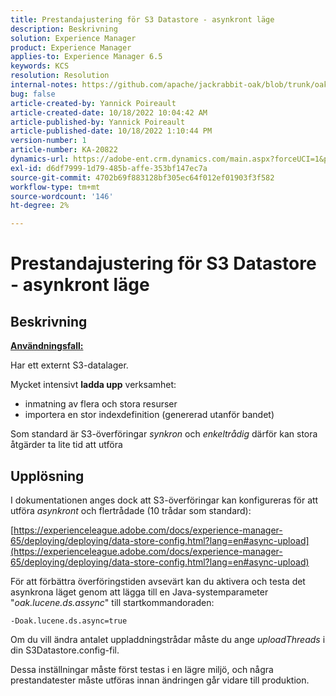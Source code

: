```yaml
---
title: Prestandajustering för S3 Datastore - asynkront läge
description: Beskrivning
solution: Experience Manager
product: Experience Manager
applies-to: Experience Manager 6.5
keywords: KCS
resolution: Resolution
internal-notes: https://github.com/apache/jackrabbit-oak/blob/trunk/oak-blob-plugins/src/main/java/org/apache/jackrabbit/oak/plugins/blob/AbstractSharedCachingDataStore.java#L250
bug: false
article-created-by: Yannick Poireault
article-created-date: 10/18/2022 10:04:42 AM
article-published-by: Yannick Poireault
article-published-date: 10/18/2022 1:10:44 PM
version-number: 1
article-number: KA-20822
dynamics-url: https://adobe-ent.crm.dynamics.com/main.aspx?forceUCI=1&pagetype=entityrecord&etn=knowledgearticle&id=9de13f48-cc4e-ed11-bba1-000d3a31576b
exl-id: d6df7999-1d79-485b-affe-353bf147ec7a
source-git-commit: 4702b69f883128bf305ec64f012ef01903f3f582
workflow-type: tm+mt
source-wordcount: '146'
ht-degree: 2%

---
```


# Prestandajustering för S3 Datastore - asynkront läge

## Beskrivning


<u><b>Användningsfall:</b></u>

Har ett externt S3-datalager.

Mycket intensivt <b>ladda upp</b> verksamhet:

- inmatning av flera och stora resurser
- importera en stor indexdefinition (genererad utanför bandet)




Som standard är S3-överföringar *synkron* och *enkeltrådig* därför kan stora åtgärder ta lite tid att utföra


## Upplösning


I dokumentationen anges dock att S3-överföringar kan konfigureras för att utföra *asynkront* och flertrådade (10 trådar som standard):

[https://experienceleague.adobe.com/docs/experience-manager-65/deploying/deploying/data-store-config.html?lang=en#async-upload](https://experienceleague.adobe.com/docs/experience-manager-65/deploying/deploying/data-store-config.html?lang=en#async-upload)



För att förbättra överföringstiden avsevärt kan du aktivera och testa det asynkrona läget genom att lägga till en Java-systemparameter &quot;*oak.lucene.ds.assync*&quot; till startkommandoraden:


```
-Doak.lucene.ds.async=true
```


Om du vill ändra antalet uppladdningstrådar måste du ange *uploadThreads* i din S3Datastore.config-fil.



Dessa inställningar måste först testas i en lägre miljö, och några prestandatester måste utföras innan ändringen går vidare till produktion.
